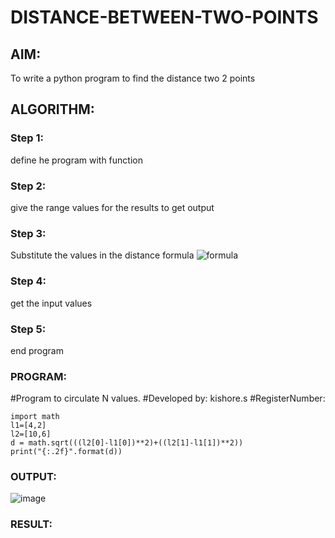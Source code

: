 # DISTANCE-BETWEEN-TWO-POINTS

## AIM:
To write a python program to find the distance two 2 points
## ALGORITHM:
### Step 1: 
define he program with function
### Step 2:
give the range values for the results to get output 
### Step 3: 
Substitute the values in the distance formula  ![formula](/formula.jpg)
### Step 4: 
get the input values
### Step 5: 
end program
### PROGRAM:
#Program to circulate N values.
#Developed by: kishore.s
#RegisterNumber:
```
import math 
l1=[4,2]
l2=[10,6]
d = math.sqrt(((l2[0]-l1[0])**2)+((l2[1]-l1[1])**2))
print("{:.2f}".format(d))

```


### OUTPUT:
![image](./images/distance.png)


### RESULT:
